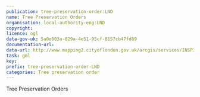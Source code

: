 ```yaml
---
publication: tree-preservation-order:LND
name: Tree Preservation Orders
organisation: local-authority-eng:LND
copyright: 
licence: ogl
data-gov-uk: 5a0e003a-829a-4e51-95cf-8157cb47fd89
documentation-url: 
data-url: http://www.mapping2.cityoflondon.gov.uk/arcgis/services/INSPIRE/MapServer/WFSServer?&typename=INSPIRE:Tree_Preservation_Orders&outputFormat=GML2
task: gml
key: 
prefix: tree-preservation-order-LND
categories: Tree preservation order
---
```


Tree Preservation Orders
